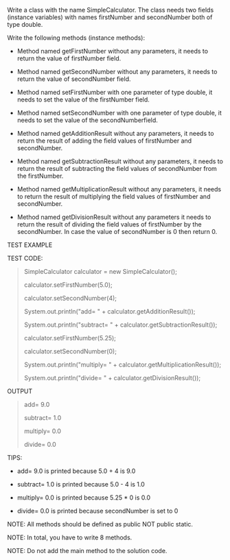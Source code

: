 Write a class with the name SimpleCalculator. The class needs two fields (instance variables) with names firstNumber and secondNumber both of type double.

Write the following methods (instance methods):

* Method named getFirstNumber without any parameters, it needs to return the value of firstNumber field.

* Method named getSecondNumber without any parameters, it needs to return the value of secondNumber field.

* Method named setFirstNumber with one parameter of type double, it needs to set the value of the firstNumber field.

* Method named setSecondNumber with one parameter of type double, it needs to set the value of the secondNumberfield.

* Method named getAdditionResult without any parameters, it needs to return the result of adding the field values of firstNumber and secondNumber.

* Method named getSubtractionResult without any parameters, it needs to return the result of subtracting the field values of secondNumber from the firstNumber.

* Method named getMultiplicationResult without any parameters, it needs to return the result of multiplying the field values of firstNumber and secondNumber.

* Method named getDivisionResult without any parameters it needs to return the result of dividing the field values of firstNumber by the secondNumber. In case the value of secondNumber is 0 then return 0.

TEST EXAMPLE

TEST CODE:

  > SimpleCalculator calculator = new SimpleCalculator();
  >
  > calculator.setFirstNumber(5.0);
  >
  > calculator.setSecondNumber(4);
  >
  > System.out.println("add= " + calculator.getAdditionResult());
  >
  > System.out.println("subtract= " + calculator.getSubtractionResult());
  >
  > calculator.setFirstNumber(5.25);
  >
  > calculator.setSecondNumber(0);
  >
  > System.out.println("multiply= " + calculator.getMultiplicationResult());
  >
  > System.out.println("divide= " + calculator.getDivisionResult());

OUTPUT

  >  add= 9.0
  > 
  > subtract= 1.0
  >
  > multiply= 0.0
  >
  > divide= 0.0

TIPS:

* add= 9.0 is printed because 5.0 + 4 is 9.0

* subtract= 1.0 is printed because 5.0 - 4 is 1.0

* multiply= 0.0 is printed because 5.25 * 0 is 0.0

* divide= 0.0 is printed because secondNumber is set to 0


NOTE: All methods should be defined as public NOT public static.

NOTE: In total, you have to write 8 methods.

NOTE: Do not add the main method to the solution code.
